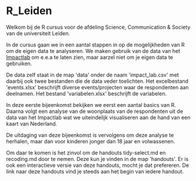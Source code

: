 # R_Leiden

Welkom bij de R cursus voor de afdeling Science, Communication & Society van de universiteit Leiden.

In de cursus gaan we in een aantal stappen in op de mogelijkheden van R om de eigen data te analyseren. We maken gebruik van de data van het [Impactlab](https://impactlab.sites.uu.nl/) om e.e.a te laten zien, maar aarzel niet om je eigen data te gebruiken.

De data zelf staat in de map 'data' onder de naam 'impact_lab.csv' met daarbij ook twee bestanden die de data veder toelichten. Het excelbestand 'events.xlsx' beschrijft diverse events/projecten waar de respondenten aan deelnamen. Het bestand 'variabelen.xlsx' beschrijft de variabelen.

In deze eerste bijeenkomst bekijken we eerst een aantal basics van R. Daarna volgt een analyse van de woonplaats van de respondenten uit de data van het Impactlab wat we uiteindelijk visualiseren aan de hand van een kaart van Nederland.

De uitdaging van deze bijeenkomst is vervolgens om deze analyse te herhalen, maar dan voor kinderen jonger dan 18 jaar en volwassenen.

Om daar te komen is het zinvol om de handouts tidy-select.md en recoding.md door te nemen. Deze kun je vinden in de map 'handouts'. 
Er is ook een interactieve versie van deze handouts, mocht je dat prefereren. De link naar deze handouts vind je steeds aan het begin van iedere handout. 



